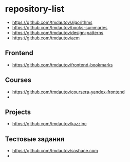 # repository-list

- https://github.com/tmdautov/algorithms
- https://github.com/tmdautov/books-summaries
- https://github.com/tmdautov/design-patterns
- https://github.com/tmdautov/acm

## Frontend
- https://github.com/tmdautov/frontend-bookmarks


## Courses
- https://github.com/tmdautov/coursera-yandex-frontend
- 

## Projects
- https://github.com/tmdautov/kazzinc

## Тестовые задания
- https://github.com/tmdautov/soshace.com
- 
